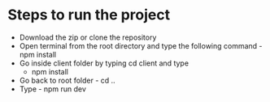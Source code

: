 # Steps to run the project
  *  Download the zip or clone the repository
  *  Open terminal from the root directory and type the following command
    - npm install
  * Go inside client folder by typing cd client and type
    - npm install
  * Go back to root folder - cd ..
  * Type - npm run dev
